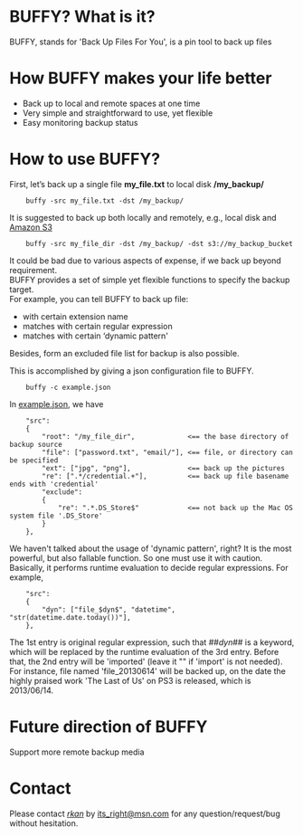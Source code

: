 # BUFFY? What is it?
BUFFY, stands for 'Back Up Files For You', is a pin tool to back up files  

# How BUFFY makes your life better
* Back up to local and remote spaces at one time  
* Very simple and straightforward to use, yet flexible  
* Easy monitoring backup status  

# How to use BUFFY?
First, let’s back up a single file **my_file.txt** to local disk **/my_backup/**  
```
    buffy -src my_file.txt -dst /my_backup/  
```

It is suggested to back up both locally and remotely, e.g., local disk and <a href='http://aws.amazon.com/s3'>Amazon S3</a>  
```
    buffy -src my_file_dir -dst /my_backup/ -dst s3://my_backup_bucket  
```

It could be bad due to various aspects of expense, if we back up beyond requirement.  
BUFFY provides a set of simple yet flexible functions to specify the backup target.  
For example, you can tell BUFFY to back up file:    
* with certain extension name  
* matches with certain regular expression  
* matches with certain ‘dynamic pattern'  

Besides, form an excluded file list for backup is also possible.  

This is accomplished by giving a json configuration file to BUFFY.  
```
    buffy -c example.json  
```

In <a href='https://github.com/r-kan/BUFFY/blob/master/example.json'>example.json</a>, we have 
```
    "src":
    {
        "root": "/my_file_dir",             <== the base directory of backup source
        "file": ["password.txt", "email/"], <== file, or directory can be specified
        "ext": ["jpg", "png"],              <== back up the pictures
        "re": [".*/credential.+"],          <== back up file basename ends with 'credential'
        "exclude":
        {
            "re": ".*.DS_Store$"            <== not back up the Mac OS system file '.DS_Store'
        }
    },
```

We haven't talked about the usage of 'dynamic pattern', right? It is the most powerful, but also fallable function. So one must use it with caution. Basically, it performs runtime evaluation to decide regular expressions. For example,

```
    "src":
    {
        "dyn": ["file_$dyn$", "datetime", "str(datetime.date.today())"],
    },
```

The 1st entry is original regular expression, such that ##$dyn$## is a keyword, which will be replaced by the runtime evaluation of the 3rd entry. Before that, the 2nd entry will be 'imported' (leave it "" if 'import' is not needed). For instance, file named 'file_20130614' will be backed up, on the date the highly praised work 'The Last of Us' on PS3 is released, which is 2013/06/14.

# Future direction of BUFFY
Support more remote backup media  

# Contact  
Please contact <a href='http://r-kan.github.io'>*rkan*</a> by its_right@msn.com for any question/request/bug without hesitation. 

